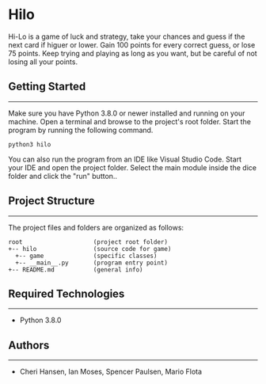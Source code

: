 # Hilo
Hi-Lo is a game of luck and strategy, take your chances and guess if the next card if higuer or lower. Gain 100 points for every correct guess, or lose 75 points. Keep trying and playing as long as you want, but be careful of not losing all your points.

## Getting Started
---
Make sure you have Python 3.8.0 or newer installed and running on your machine. Open a terminal and 
browse to the project's root folder. Start the program by running the following command.
```
python3 hilo 
```
You can also run the program from an IDE like Visual Studio Code. Start your IDE and open the 
project folder. Select the main module inside the dice folder and click the "run" button..

## Project Structure
---
The project files and folders are organized as follows:
```
root                    (project root folder)
+-- hilo                (source code for game)
  +-- game              (specific classes)
  +-- __main__.py       (program entry point)
+-- README.md           (general info)
```

## Required Technologies
---
* Python 3.8.0

## Authors
---
* Cheri Hansen, Ian Moses, Spencer Paulsen, Mario Flota